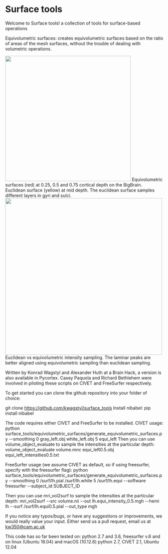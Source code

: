 # Surface tools
Welcome to Surface tools! a collection of tools for surface-based operations

Equivolumetric surfaces: creates equivolumetric surfaces based on the ratio of areas of the mesh surfaces, without the trouble of dealing with volumetric operations.

<img src="https://github.com/kwagstyl/surface_tools/blob/master/equivolumetric_surfaces/images/equi_euclid_surfaces.png" width="400">
Equivolumetric surfaces (red) at 0.25, 0.5 and 0.75 cortical depth on the BigBrain. Euclidean surface (yellow) at mid depth. The euclidean surface samples different layers in gyri and sulci.

<img src="https://github.com/kwagstyl/surface_tools/blob/master/equivolumetric_surfaces/images/intensity_profiles_euclid_equi.svg" width="500">
Euclidean vs equivolumetric intensity sampling. The laminar peaks are better aligned using equivolumetric sampling than euclidean sampling.


Written by Konrad Wagstyl and Alexander Huth at a Brain Hack, a version is also available in Pycortex.
Casey Paquola and Richard Bethlehem were involved in piloting these scripts on CIVET and FreeSurfer respectively.

To get started you can clone the github repository into your folder of choice:

git clone https://github.com/kwagstyl/surface_tools
Install nibabel:
pip install nibabel

The code requires either CIVET and FreeSurfer to be installed.
CIVET usage:
python surface_tools/equivolumetric_surfaces/generate_equivolumetric_surfaces.py --smoothing 0 gray_left.obj white_left.obj 5 equi_left
Then you can use volume_object_evaluate to sample the intensities at the particular depth:
volume_object_evaluate volume.mnc equi_left0.5.obj equi_left_intensities0.5.txt

FreeSurfer usage (we assume CIVET as default, so if using freesurfer, specify with the freesurfer flag):
python surface_tools/equivolumetric_surfaces/generate_equivolumetric_surfaces.py --smoothing 0 <subj>/surf/lh.pial <subj>/surf/lh.white 5 <subj>/surf/lh.equi --software freesurfer --subject_id SUBJECT_ID
  
Then you can use mri_vol2surf to sample the intensities at the particular depth:
mri_vol2surf --src volume.nii --out lh.equi_intensity_0.5.mgh --hemi lh --surf <subj>/surf/lh.equi0.5.pial --out_type mgh


If you notice any typos/bugs, or have any suggestions or improvements, we would really value your input. Either send us a pull request, email us at kw350@cam.ac.uk


This code has so far been tested on:
python 2.7 and 3.6, freesurfer v.6 and on linux (Ubuntu 16.04) and macOS (10.12.6)
python 2.7, CIVET 2.1, Ubuntu 12.04
